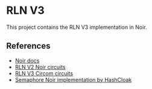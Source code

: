 # RLN V3

This project contains the RLN V3 implementation in Noir. 

## References

- [Noir docs](https://noir-lang.org/)
- [RLN V2 Noir circuits](https://github.com/Rate-Limiting-Nullifier/noir-rln/blob/main/src/main.nr)
- [RLN V3 Circom circuits](https://github.com/vplasencia/rln)
- [Semaphore Noir implementation by HashCloak](https://github.com/hashcloak/semaphore-noir)

